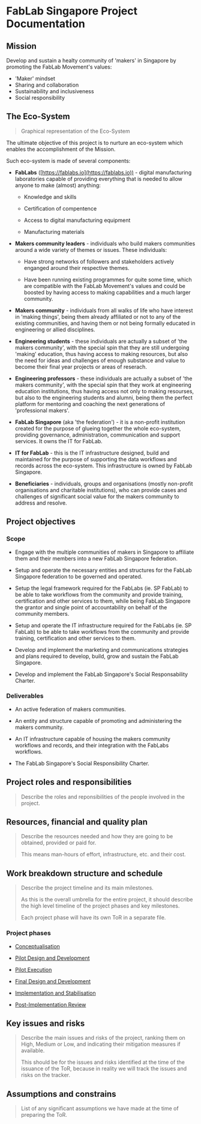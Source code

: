 # FabLab Singapore Project Documentation

## Mission

Develop and sustain a healty community of 'makers' in Singapore by promoting the FabLab Movement's values:

- 'Maker' mindset
- Sharing and collaboration
- Sustainability and inclusiveness
- Social responsibility

## The Eco-System

> Graphical representation of the Eco-System

The ultimate objective of this project is to nurture an eco-system which enables the accomplishment of the Mission.

Such eco-system is made of several components:

* **FabLabs** ([https://fablabs.io](https://fablabs.io)) - digital manufacturing laboratories capable of providing everything that is needed to allow anyone to make (almost) anything:
  
  * Knowledge and skills
  
  * Certification of compentence
  
  * Access to digital manufacturing equipment
  
  * Manufacturing materials

* **Makers community leaders** - individuals who build makers communities around a wide variety of themes or issues. These individuals:
  
  * Have strong networks of followers and stakeholders actively enganged around their respective themes.
  
  * Have been running existing programmes for quite some time, which are compatible with the FabLab Movement's values and could be boosted by having access to making capabilities and a much larger community.

* **Makers community** - individuals from all walks of life who have interest in 'making things', being them already affiliated or not to any of the existing communities, and having them or not being formally educated in engineering or allied disciplines.

* **Engineering students** - these individuals are actually a subset of 'the makers community', with the special spin that they are still undergoing 'making' education, thus having access to making resources, but also the need for ideas and challenges of enough substance and value to become their final year projects or areas of reserach.

* **Engineering professors** - these individuals are actually a subset of 'the makers community', with the special spin that they work at engineering education institutions, thus having access not only to making resourses, but also to the engineering students and alumni, being them the perfect platform for mentoring and coaching the next generations of 'professional makers'.

* **FabLab Singapore** (aka 'the federation') - it is a non-profit institution created for the purpose of glueing together the whole eco-system, providing governance, administration, communication and support services. It owns the IT for FabLab.

* **IT for FabLab** - this is the IT infrastructure designed, build and maintained for the purpose of supporting the data workflows and records across the eco-system. This infrastructure is owned by FabLab Singapore.

* **Beneficiaries** - individuals, groups and organisations (mostly non-profit organisations and charitable institutions), who can provide cases and challenges of significant social value for the makers community to address and resolve.

## Project objectives

### Scope

* Engage with the multiple communities of makers in Singapore to affiliate them and their members into a new FabLab Singapore federation.

* Setup and operate the necessary entities and structures for the FabLab Singapore federation to be governed and operated.

* Setup the legal framework required for the FabLabs (ie. SP FabLab) to be able to take workflows from the community and provide training, certification and other services  to them, while being FabLab Singapore the grantor and single point of accountability on behalf of the community members.

* Setup and operate the IT infrastructure required for the FabLabs (ie. SP FabLab) to be able to take workflows from the community and provide training, certification and other services to them.

* Develop and implement the marketing and communications strategies and plans required to develop, build, grow and sustain the FabLab Singapore.

* Develop and implement the FabLab Singapore's Social Responsability Charter.

### Deliverables

* An active federation of makers communities.

* An entity and structure capable of promoting and administering the makers community.

* An IT infrastructure capable of housing the makers community workflows and records, and their integration with the FabLabs workflows.

* The FabLab Singapore's Social Responsibility Charter.

## Project roles and responsibilities

> Describe the roles and reponsibilities of the people involved in the project.

## Resources, financial and quality plan

> Describe the resources needed and how they are going to be obtained, provided or paid for.
> 
> This means man-hours of effort, infrastructure, etc. and their cost.

## Work breakdown structure and schedule

> Describe the project timeline and its main milestones.
> 
> As this is the overall umbrella for the entire project, it should describe the high level timeline of the project phases and key milestones.
> 
> Each project phase will have its own ToR in a separate file.

### Project phases

- [Conceptualisation](ConceptualisationToR.md)

- [Pilot Design and Development](PilotDesignDevelopment.md)

- [Pilot Execution](PilotExecution.md)

- [Final Design and Development](FinalDesignDevelopment.md)

- [Implementation and Stabilisation](Implementation.md)

- [Post-Implementation Review](PIR.md)

## Key issues and risks

> Describe the main issues and risks of the project, ranking them on High, Medium or Low, and indicating their mitigation measures if available.
> 
> This should be for the issues and risks identified at the time of the issuance of the ToR, because in reality we will track the issues and risks on the tracker.

## Assumptions and constrains

> List of any significant assumptions we have made at the time of preparing the ToR.

